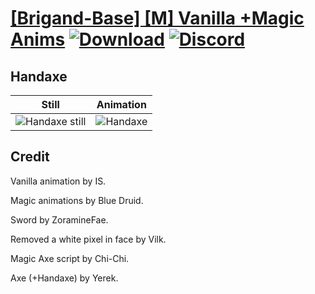 # [\[Brigand-Base\] \[M\] Vanilla +Magic Anims](./) [![Download](https://img.shields.io/badge/Download--red?style=social&logo=github)](https://minhaskamal.github.io/DownGit/#/home?url=https://github.com/Klokinator/FE-Repo/tree/main/Battle%20Animations%2FInfantry%20-%20(Axe)%20Brigs%2C%20Pirates%2C%20Zerkers%2F%5BBrigand-Base%5D%20%5BM%5D%20Vanilla%20%2BMagic%20Anims%2F4.%20Handaxe%20(No%20White%20Pixel)) [![Discord](https://img.shields.io/badge/Discord--blue?style=social&logo=discord)](https://discord.gg/C7VNGnyTPA)

## Handaxe

| Still | Animation |
| :---: | :-------: |
| ![Handaxe still](./Handaxe_000.png) | ![Handaxe](./Handaxe.gif) |

## Credit

Vanilla animation by IS.

Magic animations by Blue Druid.

Sword by ZoramineFae.

Removed a white pixel in face by Vilk.

Magic Axe script by Chi-Chi.

Axe (+Handaxe) by Yerek.
